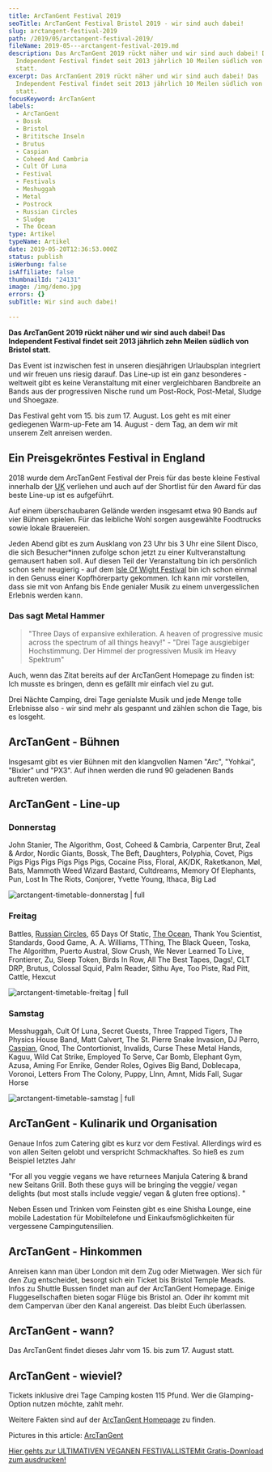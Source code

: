 ```yaml
---
title: ArcTanGent Festival 2019
seoTitle: ArcTanGent Festival Bristol 2019 - wir sind auch dabei!
slug: arctangent-festival-2019
path: /2019/05/arctangent-festival-2019/
fileName: 2019-05---arctangent-festival-2019.md
description: Das ArcTanGent 2019 rückt näher und wir sind auch dabei! Das
  Independent Festival findet seit 2013 jährlich 10 Meilen südlich von Bristol
  statt.
excerpt: Das ArcTanGent 2019 rückt näher und wir sind auch dabei! Das
  Independent Festival findet seit 2013 jährlich 10 Meilen südlich von Bristol
  statt.
focusKeyword: ArcTanGent
labels:
  - ArcTanGent
  - Bossk
  - Bristol
  - Brititsche Inseln
  - Brutus
  - Caspian
  - Coheed And Cambria
  - Cult Of Luna
  - Festival
  - Festivals
  - Meshuggah
  - Metal
  - Postrock
  - Russian Circles
  - Sludge
  - The Ocean
type: Artikel
typeName: Artikel
date: 2019-05-20T12:36:53.000Z
status: publish
isWerbung: false
isAffiliate: false
thumbnailId: "24131"
image: /img/demo.jpg
errors: {}
subTitle: Wir sind auch dabei!
  
---
```


**Das ArcTanGent 2019 rückt näher und wir sind auch dabei! Das Independent
Festival findet seit 2013 jährlich zehn Meilen südlich von Bristol statt.**

Das Event ist inzwischen fest in unseren diesjährigen Urlaubsplan integriert und
wir freuen uns riesig darauf. Das Line-up ist ein ganz besonderes - weltweit
gibt es keine Veranstaltung mit einer vergleichbaren Bandbreite an Bands aus der
progressiven Nische rund um Post-Rock, Post-Metal, Sludge und Shoegaze.

Das Festival geht vom 15. bis zum 17. August. Los geht es mit einer gediegenen
Warm-up-Fete am 14. August - dem Tag, an dem wir mit unserem Zelt anreisen
werden.

## Ein Preisgekröntes Festival in England

2018 wurde dem ArcTanGent Festival der Preis für das beste kleine Festival
innerhalb der [UK](/category/unterwegs/england/) verliehen und auch auf der
Shortlist für den Award für das beste Line-up ist es aufgeführt.

Auf einem überschaubaren Gelände werden insgesamt etwa 90 Bands auf vier Bühnen
spielen. Für das leibliche Wohl sorgen ausgewählte Foodtrucks sowie lokale
Brauereien.

Jeden Abend gibt es zum Ausklang von 23 Uhr bis 3 Uhr eine Silent Disco, die
sich Besucher\*innen zufolge schon jetzt zu einer Kultveranstaltung gemausert
haben soll. Auf diesen Teil der Veranstaltung bin ich persönlich schon sehr
neugierig - auf dem
[Isle Of Wight Festival](/2012/07/isle-of-wight-festival-2012/) bin ich schon
einmal in den Genuss einer Kopfhörerparty gekommen. Ich kann mir vorstellen,
dass sie mit von Anfang bis Ende genialer Musik zu einem unvergesslichen
Erlebnis werden kann.

### Das sagt Metal Hammer

> "Three Days of expansive exhileration. A heaven of progressive music across
> the spectrum of all things heavy!" - "Drei Tage ausgiebiger Hochstimmung. Der
> Himmel der progressiven Musik im Heavy Spektrum"

Auch, wenn das Zitat bereits auf der ArcTanGent Homepage zu finden ist: Ich
musste es bringen, denn es gefällt mir einfach viel zu gut.

Drei Nächte Camping, drei Tage genialste Musik und jede Menge tolle Erlebnisse
also - wir sind mehr als gespannt und zählen schon die Tage, bis es losgeht.

## ArcTanGent - Bühnen

Insgesamt gibt es vier Bühnen mit den klangvollen Namen "Arc", "Yohkai",
"Bixler" und "PX3". Auf ihnen werden die rund 90 geladenen Bands auftreten
werden.

## ArcTanGent - Line-up

### Donnerstag

John Stanier, The Algorithm, Gost, Coheed &amp; Cambria, Carpenter Brut, Zeal
&amp; Ardor, Nordic Giants, Bossk, The Beft, Daughters, Polyphia, Covet, Pigs
Pigs Pigs Pigs Pigs Pigs Pigs, Cocaine Piss, Floral, AK/DK, Raketkanon, Møl,
Bats, Mammoth Weed Wizard Bastard, Cultdreams, Memory Of Elephants, Pun, Lost In
The Riots, Conjorer, Yvette Young, Ithaca, Big Lad

![arctangent-timetable-donnerstag | full](http://cardamonchai.com/wp-content/uploads/2019/05/arctangent-lineup-timetable.jpg "Der Donnerstag auf dem ArcTanGent 2019")

### Freitag

Battles, [Russian Circles](/2017/02/russian-circles-knust-hamburg-2017/), 65
Days Of Static, [The Ocean](/2019/04/the-ocean-live-im-hamburger-logo/), Thank
You Scientist, Standards, Good Game, A. A. Williams, TThing, The Black Queen,
Toska, The Algorithm, Puerto Austral, Slow Crush, We Never Learned To Live,
Frontierer, Zu, Sleep Token, Birds In Row, All The Best Tapes, Dags!, CLT DRP,
Brutus, Colossal Squid, Palm Reader, Sithu Aye, Too Piste, Rad Pitt, Cattle,
Hexcut

![arctangent-timetable-freitag | full](http://cardamonchai.com/wp-content/uploads/2019/05/arctangent-lineup-timetable-1.jpg "Der Freitag auf dem ArcTanGent")

### Samstag

Messhuggah, Cult Of Luna, Secret Guests, Three Trapped Tigers, The Physics House
Band, Matt Calvert, The St. Pierre Snake Invasion, DJ Perro,
[Caspian](/2015/11/caspian-live-hafenklang-hamburg/), Gnod, The Contortionist,
Invalids, Curse These Metal Hands, Kaguu, Wild Cat Strike, Employed To Serve,
Car Bomb, Elephant Gym, Azusa, Aming For Enrike, Gender Roles, Ogives Big Band,
Doblecapa, Voronoi, Letters From The Colony, Puppy, Llnn, Amnt, Mids Fall, Sugar
Horse

![arctangent-timetable-samstag | full](http://cardamonchai.com/wp-content/uploads/2019/05/arctangent-lineup-timetable-2.jpg "Der Samstag auf dem ArcTanGent")

## ArcTanGent - Kulinarik und Organisation

Genaue Infos zum Catering gibt es kurz vor dem Festival. Allerdings wird es von
allen Seiten gelobt und verspricht Schmackhaftes. So hieß es zum Beispiel
letztes Jahr

"For all you veggie vegans we have returnees Manjula Catering &amp; brand new
Seitans Grill. Both these guys will be bringing the veggie/ vegan delights (but
most stalls include veggie/ vegan &amp; gluten free options). "

Neben Essen und Trinken vom Feinsten gibt es eine Shisha Lounge, eine mobile
Ladestation für Mobiltelefone und Einkaufsmöglichkeiten für vergessene
Campingutensilien.

## ArcTanGent - Hinkommen

Anreisen kann man über London mit dem Zug oder Mietwagen. Wer sich für den Zug
entscheidet, besorgt sich ein Ticket bis Bristol Temple Meads. Infos zu Shuttle
Bussen findet man auf der ArcTanGent Homepage. Einige Fluggesellschaften bieten
sogar Flüge bis Bristol an. Oder ihr kommt mit dem Campervan über den Kanal
angereist. Das bleibt Euch überlassen.

## ArcTanGent - wann?

Das ArcTanGent findet dieses Jahr vom 15. bis zum 17. August statt.

## ArcTanGent - wieviel?

Tickets inklusive drei Tage Camping kosten 115 Pfund. Wer die Glamping-Option
nutzen möchte, zahlt mehr.

Weitere Fakten sind auf der [ArcTanGent Homepage](https://arctangent.co.uk) zu
finden.

Pictures in this article: [ArcTanGent](https://arctangent.co.uk/)

[Hier gehts zur ULTIMATIVEN VEGANEN FESTIVALLISTEMit Gratis-Download zum ausdrucken!](/2015/03/die-ultimative-vegane-festivalliste)

  